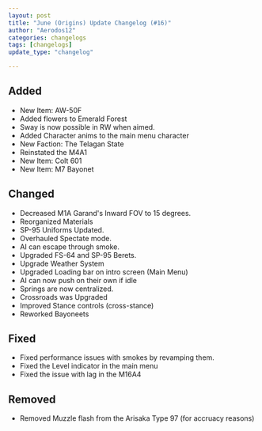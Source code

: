 ```yaml
---
layout: post
title: "June (Origins) Update Changelog (#16)"
author: "Aerodos12"
categories: changelogs
tags: [changelogs]
update_type: "changelog"

---
```


## Added
- New Item: AW-50F
- Added flowers to Emerald Forest
- Sway is now possible in RW when aimed.
- Added Character anims to the main menu character
- New Faction: The Telagan State
- Reinstated the M4A1
- New Item: Colt 601
- New Item: M7 Bayonet

## Changed 
- Decreased M1A Garand's Inward FOV to 15 degrees.
- Reorganized Materials
- SP-95 Uniforms Updated.
- Overhauled Spectate mode.
- AI can escape through smoke.
- Upgraded FS-64 and SP-95 Berets.
- Upgrade Weather System
- Upgraded Loading bar on intro screen (Main Menu)
- AI can now push on their own if idle
- Springs are now centralized.
- Crossroads was Upgraded
- Improved Stance controls (cross-stance)
- Reworked Bayoneets

## Fixed
- Fixed performance issues with smokes by revamping them.
- Fixed the Level indicator in the main menu
- Fixed the issue with lag in the M16A4

## Removed
- Removed Muzzle flash from the Arisaka Type 97 (for accruacy reasons) 